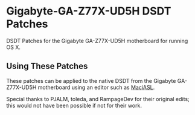 # Gigabyte-GA-Z77X-UD5H DSDT Patches

DSDT Patches for the Gigabyte GA-Z77X-UD5H motherboard for running OS X.

## Using These Patches
These patches can be applied to the native DSDT from the Gigabyte GA-Z77X-UD5H motherboard using an editor such as [MaciASL](http://maciasl.sourceforge.net).

Special thanks to PJALM, toleda, and RampageDev for their original edits; this would not have been possible if not for their work.
